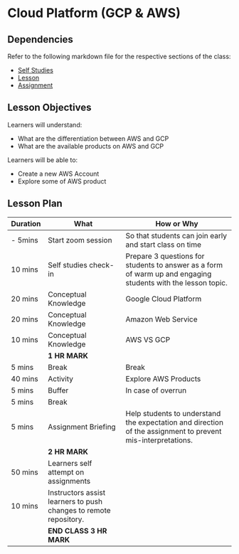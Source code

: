 # Cloud Platform (GCP & AWS)

## Dependencies

Refer to the following markdown file for the respective sections of the class:
- [Self Studies](./studies.md)
- [Lesson](./lesson.md)
- [Assignment](./assignment.md)

## Lesson Objectives

Learners will understand:
- What are the differentiation between AWS and GCP
- What are the available products on AWS and GCP

Learners will be able to:
- Create a new AWS Account
- Explore some of AWS product


## Lesson Plan

|Duration|What|How or Why|
|--------|-----|-------|
|- 5mins |Start zoom session|So that students can join early and start class on time|
|10 mins|Self studies check-in|Prepare 3 questions for students to answer as a form of warm up and engaging students with the lesson topic.|
|20 mins|Conceptual Knowledge| Google Cloud Platform|
|20 mins|Conceptual Knowledge| Amazon Web Service |
|10 mins|Conceptual Knowledge| AWS VS GCP|
||**1 HR MARK**|
|5 mins|Break|Break|
|40 mins|Activity| Explore AWS Products|
|5 mins|Buffer|In case of overrun|
|5 mins|Break||
|5 mins|Assignment Briefing|Help students to understand the expectation and direction of the assignment to prevent mis-interpretations.|
||**2 HR MARK**|
|50 mins|Learners self attempt on assignments|
|10 mins|Instructors assist learners to push changes to remote repository.|
||**END CLASS 3 HR MARK**|

